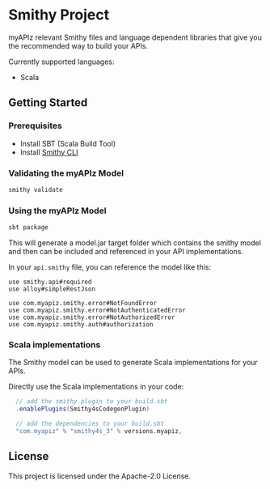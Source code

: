 # Smithy Project

myAPIz relevant Smithy files and language dependent libraries
that give you the recommended way to build your APIs.

Currently supported languages:

- Scala

## Getting Started

### Prerequisites

- Install SBT (Scala Build Tool)
- Install [Smithy CLI](https://smithy.io/2.0/guides/smithy-cli/cli_installation.html)

### Validating the myAPIz Model

```bash
smithy validate
```

### Using the myAPIz Model

```bash
sbt package
```

This will generate a model.jar target folder which contains
the smithy model and then can be included and referenced
in your API implementations.

In your `api.smithy` file, you can reference the model like this:

```smithy
use smithy.api#required
use alloy#simpleRestJson

use com.myapiz.smithy.error#NotFoundError
use com.myapiz.smithy.error#NotAuthenticatedError
use com.myapiz.smithy.error#NotAuthorizedError
use com.myapiz.smithy.auth#authorization
```

### Scala implementations

The Smithy model can be used to generate Scala implementations for your APIs.

Directly use the Scala implementations in your code:

```scala
  // add the smithy plugin to your build.sbt
  .enablePlugins(Smithy4sCodegenPlugin)

  // add the dependencies to your build.sbt
  "com.myapiz" % "smithy4s_3" % versions.myapiz,
```

## License

This project is licensed under the Apache-2.0 License.
